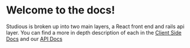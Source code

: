 # Welcome to the docs!

Studious is broken up into two main layers, a React front end and rails api layer. You can find a more in depth
description of each in the [Client Side Docs](./CLIENT.md) and our [API Docs](./API.md)
